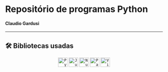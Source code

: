 # Repositório de programas Python
#### Claudio Gardusi
---
## 🛠️ Bibliotecas usadas
<div align="center">
    <code><img title="Python" alt="Python" width="30px" src="https://cdn.jsdelivr.net/gh/devicons/devicon/icons/python/python-original.svg" /></code>
    <code><img title="Jupyter" alt="Jupyter Notebook" width="30px" src="https://cdn.jsdelivr.net/gh/devicons/devicon/icons/jupyter/jupyter-original.svg" /></code>
    <code><img title="Numpy" alt="Numpy" width="30px" src="https://cdn.jsdelivr.net/gh/devicons/devicon/icons/numpy/numpy-original.svg" /></code>
    <code><img title="Pandas" alt="Pandas" width="30px" src="https://cdn.jsdelivr.net/gh/devicons/devicon/icons/pandas/pandas-original.svg" /></code>
    <code><img title="VSCode" alt="Visual Studio Code" width="30px" src="https://cdn.jsdelivr.net/gh/devicons/devicon/icons/vscode/vscode-original.svg" /></code>
</div>
